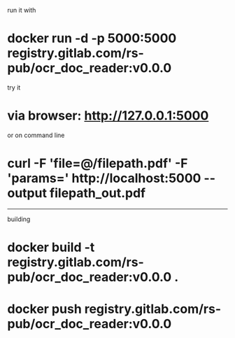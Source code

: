 
run it with
# docker run -d -p 5000:5000 registry.gitlab.com/rs-pub/ocr_doc_reader:v0.0.0

try it
# via browser: http://127.0.0.1:5000

or on command line
# curl  -F 'file=@/filepath.pdf' -F 'params=' http://localhost:5000 --output filepath_out.pdf


---

building
# docker build -t registry.gitlab.com/rs-pub/ocr_doc_reader:v0.0.0 .
# docker push registry.gitlab.com/rs-pub/ocr_doc_reader:v0.0.0
